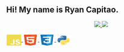 ## Hi! My name is Ryan Capitao.

<!-- Stats -->
<div align="center">
  <a href="https://github.com/rayncapitao">
  <img height="42%" src="https://github-readme-stats.vercel.app/api?username=rayncapitao&show_icons=true&theme=dracula&include_all_commits=true&count_private=true"/>
  <img height="58%" src="https://github-readme-stats.vercel.app/api/top-langs/?username=rayncapitao&layout=compact&langs_count=5&theme=dracula"/>
</div>

<!-- Languages -->
<div style="display: inline_block"><br>
  <img align="center" alt="Rayn-Js" height="30" width="40" src="https://raw.githubusercontent.com/devicons/devicon/master/icons/javascript/javascript-plain.svg">
  <img align="center" alt="Rayn-HTML" height="30" width="40" src="https://raw.githubusercontent.com/devicons/devicon/master/icons/html5/html5-original.svg">
  <img align="center" alt="Rayn-CSS" height="30" width="40" src="https://raw.githubusercontent.com/devicons/devicon/master/icons/css3/css3-original.svg">
  <img align="center" alt="Rayn-Python" height="30" width="40" src="https://raw.githubusercontent.com/devicons/devicon/master/icons/python/python-original.svg">
</div>
  
##
  
<!-- Badges -->
<!--
<div> 
  

</div>
-->
